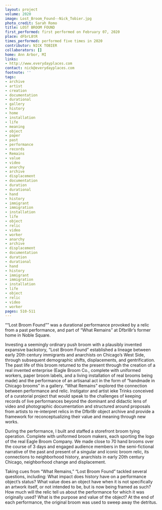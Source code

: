 ```yaml
---
layout: project
volume: 2020
image: Lost_Broom_Found--Nick_Tobier.jpg
photo_credit: Sarah Romo
title: LOST BROOM FOUND
first_performed: first performed on February 07, 2020
place: dFbrL8tR
times_performed: performed five times in 2020
contributor: NICK TOBIER
collaborators: []
home: Ann Arbor, MI
links:
- http://www.everydayplaces.com
contact: nick@everydayplaces.com
footnote: ''
tags:
- archive
- artist
- creation
- documentation
- durational
- gallery
- history
- home
- installation
- life
- meaning
- object
- paper
- past
- performance
- records
- Remains
- value
- video
- anarchy
- archive
- displacement
- documentation
- duration
- durational
- hand
- history
- immigrant
- immigration
- installation
- life
- object
- relic
- video
- worker
- anarchy
- archive
- displacement
- documentation
- duration
- durational
- hand
- history
- immigrant
- immigration
- installation
- life
- object
- relic
- video
- worker
pages: 510-511
---
```


““Lost Broom Found”” was a durational performance provoked by a relic from a past performance, and part of “What Remains” at Dfbrl8r’s former home in Noble Square. 

Investing a seemingly ordinary push broom with a plausibly invented expansive backstory, “Lost Broom Found” established a lineage between early 20th century immigrants and anarchists on Chicago’s West Side, through subsequent demographic shifts, displacements, and gentrification. The past life of this broom returned to the present through the creation of a real invented enterprise (Eagle Broom Co., complete with uniformed workers, paper broom labels, and a living installation of real brooms being made) and the performance of an artisanal act in the form of “handmade in Chicago brooms” in a gallery. “What Remains” explored the connection between performance and relic. Instigator and artist ieke Trinks conceived of a curatorial project that would speak to the challenges of keeping records of live performances beyond the dominant and didactic lens of video and photographic documentation and structured around proposals from artists to re-interpret relics in the Dfbrl8r object archive and provide a framework for reconceptualizing their value and meaning through new works. 

During the performance, I built and staffed a storefront broom tying operation. Complete with uniformed broom makers, each sporting the logo of the real Eagle Broom Company. We made close to 70 hand brooms over the course of 3 days and engaged audience members in the semi-fictional narrative of the past and present of a singular and iconic broom relic, its connections to neighborhood history, anarchists in early 20th century Chicago, neighborhood change and displacement.

Taking cues from “What Remains,” “Lost Broom Found” tackled several questions, including: What impact does history have on a performance object’s status? What value does an object have when it is not specifically an artwork itself, or not intended to be, but is now being framed as such? How much will the relic tell us about the performance for which it was originally used? What is the purpose and value of the object? At the end of each performance, the original broom was used to sweep away the detritus.